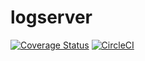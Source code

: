 # logserver
[![Coverage Status](https://coveralls.io/repos/github/BreweryNode/logserver/badge.svg?branch=master)](https://coveralls.io/github/BreweryNode/logserver?branch=master)
[![CircleCI](https://circleci.com/gh/BreweryNode/logserver/tree/master.svg?style=shield)](https://circleci.com/gh/BreweryNode/logserver/tree/master)
